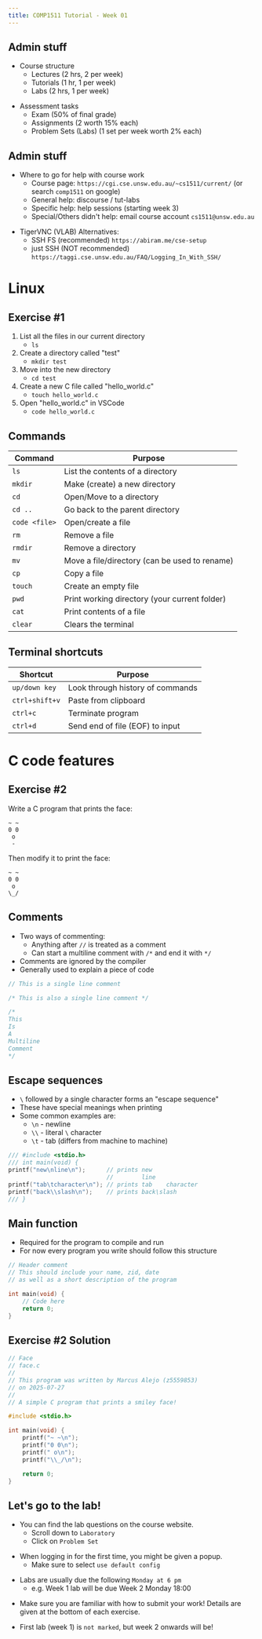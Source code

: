 ```yaml
---
title: COMP1511 Tutorial - Week 01
---
```


Admin stuff
---

- Course structure
    - Lectures (2 hrs, 2 per week)
    - Tutorials (1 hr, 1 per week)
    - Labs (2 hrs, 1 per week)

<!-- pause -->
<!-- new_line -->

- Assessment tasks
    - Exam (50% of final grade)
    - Assignments (2 worth 15% each)
    - Problem Sets (Labs) (1 set per week worth 2% each)

<!-- end_slide -->

Admin stuff
---

- Where to go for help with course work
    - Course page: `https://cgi.cse.unsw.edu.au/~cs1511/current/` (or search `comp1511` on google)
    - General help: discourse / tut-labs
    - Specific help: help sessions (starting week 3)
    - Special/Others didn't help: email course account `cs1511@unsw.edu.au`

<!-- pause -->
<!-- new_line -->

- TigerVNC (VLAB) Alternatives:
    - SSH FS (recommended) `https://abiram.me/cse-setup`
    - just SSH (NOT recommended) `https://taggi.cse.unsw.edu.au/FAQ/Logging_In_With_SSH/`

<!-- end_slide -->

<!-- jump_to_middle -->

Linux
===

<!-- end_slide -->

Exercise #1
---

<!-- incremental_lists: true -->
<!-- list_item_newlines: 2 -->
1. List all the files in our current directory
    - `ls`
2. Create a directory called "test"
    - `mkdir test`
3. Move into the new directory
    - `cd test`
4. Create a new C file called "hello_world.c"
    - `touch hello_world.c`
5. Open "hello_world.c" in VSCode
    - `code hello_world.c`

<!-- end_slide -->

Commands
---

<!-- alignment: center -->

| Command       | Purpose                                       |
| ------------- | --------------------------------------------- |
| `ls`          | List the contents of a directory              |
| `mkdir`       | Make (create) a new directory                 |
| `cd`          | Open/Move to a directory                      |
| `cd ..`       | Go back to the parent directory               |
| `code <file>` | Open/create a file                            |
| `rm`          | Remove a file                                 |
| `rmdir`       | Remove a directory                            |
| `mv`          | Move a file/directory (can be used to rename) |
| `cp`          | Copy a file                                   |
| `touch`       | Create an empty file                          |
| `pwd`         | Print working directory (your current folder) |
| `cat`         | Print contents of a file                      |
| `clear`       | Clears the terminal                           |

<!-- end_slide -->

Terminal shortcuts
---

<!-- alignment: center -->

| Shortcut          | Purpose                                   |
| ----------------- | ----------------------------------------- |
| `up/down key`     | Look through history of commands          |
| `ctrl+shift+v`    | Paste from clipboard                      |
| `ctrl+c`          | Terminate program                         |
| `ctrl+d`          | Send end of file (EOF) to input           |

<!-- end_slide -->

<!-- jump_to_middle -->

C code features
===

<!-- end_slide -->

Exercise #2
---

Write a C program that prints the face:
```text
~ ~
0 0
 o
 -
```

<!-- pause -->

Then modify it to print the face:
```text
~ ~
0 0
 o
\_/
```

<!-- end_slide -->

Comments
---

- Two ways of commenting:
  - Anything after `//` is treated as a comment
  - Can start a multiline comment with `/*` and end it with `*/`
- Comments are ignored by the compiler
- Generally used to explain a piece of code

```c
// This is a single line comment

/* This is also a single line comment */

/*
This
Is
A
Multiline
Comment
*/
```

<!-- end_slide -->

Escape sequences
---

- `\` followed by a single character forms an "escape sequence"
- These have special meanings when printing
- Some common examples are:
  - `\n` - newline
  - `\\` - literal `\` character
  - `\t` - tab (differs from machine to machine)

```c +exec
/// #include <stdio.h>
/// int main(void) {
printf("new\nline\n");      // prints new
                            //        line
printf("tab\tcharacter\n"); // prints tab    character
printf("back\\slash\n");    // prints back\slash
/// }
```

<!-- end_slide -->

Main function
---

- Required for the program to compile and run
- For now every program you write should follow this structure

```c
// Header comment
// This should include your name, zid, date
// as well as a short description of the program

int main(void) {
    // Code here
    return 0;
}
```

<!-- end_slide -->

Exercise #2 Solution
---

```c {all|1-7|9|11,18|12-15|17|all}
// Face
// face.c
//
// This program was written by Marcus Alejo (z5559853)
// on 2025-07-27
//
// A simple C program that prints a smiley face!

#include <stdio.h>

int main(void) {
    printf("~ ~\n");
    printf("0 0\n");
    printf(" o\n");
    printf("\\_/\n");

    return 0;
}
```

<!-- end_slide -->

Let's go to the lab!
---

- You can find the lab questions on the course website.
    - Scroll down to `Laboratory`
    - Click on `Problem Set`
<!-- new_line -->
- When logging in for the first time, you might be given a popup.
    - Make sure to select `use default config`
<!-- new_line -->
- Labs are usually due the following `Monday at 6 pm`
    - e.g. Week 1 lab will be due Week 2 Monday 18:00
<!-- new_line -->
- Make sure you are familiar with how to submit your work! Details are given at the bottom of each exercise.
<!-- new_line -->
- First lab (week 1) is `not marked`, but week 2 onwards will be!
